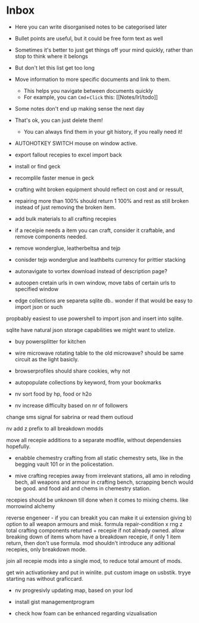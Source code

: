 # Inbox

- Here you can write disorganised notes to be categorised later
- Bullet points are useful, but it could be free form text as well
- Sometimes it's better to just get things off your mind quickly, rather than stop to think where it belongs
- But don't let this list get too long
- Move information to more specific documents and link to them.
  - This helps you navigate between documents quickly
  - For example, you can `Cmd`+`Click` this: [[Notes/Irl/todo]]
- Some notes don't end up making sense the next day
- That's ok, you can just delete them!
  - You can always find them in your git history, if you really need it!


- AUTOHOTKEY SWITCH mouse on window active.

- export fallout recepies to excel
	import back


- install or find geck

- recomplile faster menue in geck

- crafting wiht broken equipment should reflect on cost and or ressult,
- repairing more than 100% should return 1 100% and rest as still broken instead of just removing the broken item.

- add bulk materials to all crafting recepies

- if a receipie needs a item you can craft, consider it craftable, and remove components needed.

- remove wonderglue, leatherbeltsa and tejp

- conisder tejp wonderglue and leathbelts currency for prittier stacking

- autonavigate to vortex download instead of description page?
- autoopen cretain urls in own window, move tabs of certain urls to specified window

- edge collections are separeta sqlite db.. wonder if that would be easy to import json or such

propbably easiest to use powershell to import json and insert into sqlite.

sqlite have natural json storage capabilities we might want to utelize.

- buy powersplitter for kitchen
- wire microwave rotating table to the old microwave? should be same circuit as the light basicly.

- browserprofiles should share cookies, why not

- autopopulate collections by keyword, from your bookmarks

- nv sort food by hp, food or h2o
- nv 
increase difficulty based on nr of followers


change sms signal for sabrina or read them outloud


nv
	add z prefix to all breakdown modds


move all recepie additions to a separate modfile, without dependensies hopefully.

- enabble chemestry crafting from all static chemestry sets, like in the begging vault 101 or in the policestation.

- mive crafting recepies away from irrelevant stations, all amo in reloding bech, all weapons and armour in crafting bench, scrapping bench would be good.
and food aid and chems in chemestry station.


recepies should be unknown till done when it comes to mixing chems. like morrowind alchemy

reverse engeneer - if you can breakit you can make it
ui extension giving b) option to all weapon armours and misk.
formula repair-condition x rng z total crafting components returned + recepie if not already owned.
allow breaking down of items whom have a breakdown recepie, if only 1 item return, then don't use formula.
mod shouldn't introduce any aditional recepies, only breakdown mode.

join all recepie mods into a single mod, to reduce total amount of mods.

get win activationkey and put in winlite.
put custom image on usbstik.
tryye starting nas without graficcard.


- nv progresivly updating map, based on your lod


- install gist managementprogram
- check how foam can be enhanced regarding vizualisation

[//begin]: # "Autogenerated link references for markdown compatibility"
[todo]: todo "Todo"
[//end]: # "Autogenerated link references"